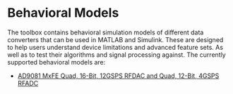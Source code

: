 
# Behavioral Models


The toolbox contains behavioral simulation models of different data converters that can be used in MATLAB and Simulink. These are designed to help users understand device limitations and advanced feature sets. As well as to test their algorithms and signal processing against.
The currently supported behavioral models are:

- [AD9081 MxFE Quad, 16-Bit, 12GSPS RFDAC and Quad, 12-Bit, 4GSPS RFADC](/models/ad9081/top_level.tex/)